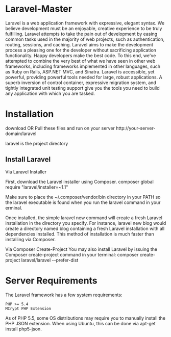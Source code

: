 Laravel-Master
==============

Laravel is a web application framework with expressive, elegant syntax. We believe development must be an enjoyable, creative experience to be truly fulfilling. Laravel attempts to take the pain out of development by easing common tasks used in the majority of web projects, such as authentication, routing, sessions, and caching. Laravel aims to make the development process a pleasing one for the developer without sacrificing application functionality. Happy developers make the best code. To this end, we've attempted to combine the very best of what we have seen in other web frameworks, including frameworks implemented in other languages, such as Ruby on Rails, ASP.NET MVC, and Sinatra. Laravel is accessible, yet powerful, providing powerful tools needed for large, robust applications. A superb inversion of control container, expressive migration system, and tightly integrated unit testing support give you the tools you need to build any application with which you are tasked.

Installation
==============

download OR Pull these files and run on your server
http://your-server-domain/laravel

laravel is the project directory



Install Laravel
------------------------------------------------------------------------
Via Laravel Installer

First, download the Laravel installer using Composer.
composer global require "laravel/installer=~1.1"

Make sure to place the ~/.composer/vendor/bin directory in your PATH so 
the laravel executable is found when you run the laravel command in your
erminal.

Once installed, the simple laravel new command will create a fresh Laravel
installation in the directory you specify. For instance, laravel new blog 
would create a directory named blog containing a fresh Laravel installation 
with all dependencies installed. This method of installation is much faster 
than installing via Composer.


Via Composer Create-Project
You may also install Laravel by issuing the Composer create-project 
command in your terminal:
composer create-project laravel/laravel --prefer-dist

Server Requirements
========================================================================
The Laravel framework has a few system requirements:

    PHP >= 5.4
    MCrypt PHP Extension

As of PHP 5.5, some OS distributions may require you to manually install
the PHP JSON extension. When using Ubuntu, this can be done via apt-get 
install php5-json.
